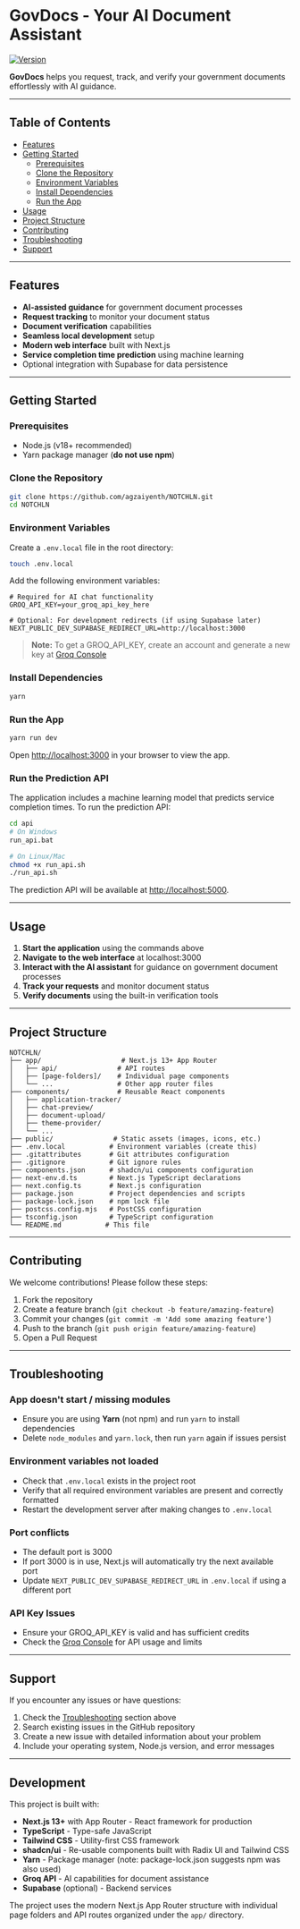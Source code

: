 # GovDocs - Your AI Document Assistant

[![Version](https://img.shields.io/badge/version-1.0.0-blue)]()

**GovDocs** helps you request, track, and verify your government documents effortlessly with AI guidance.

---

## Table of Contents

- [Features](#features)
- [Getting Started](#getting-started)
  - [Prerequisites](#prerequisites)
  - [Clone the Repository](#clone-the-repository)
  - [Environment Variables](#environment-variables)
  - [Install Dependencies](#install-dependencies)
  - [Run the App](#run-the-app)
- [Usage](#usage)
- [Project Structure](#project-structure)
- [Contributing](#contributing)
- [Troubleshooting](#troubleshooting)
- [Support](#support)

---

## Features

- **AI-assisted guidance** for government document processes
- **Request tracking** to monitor your document status
- **Document verification** capabilities
- **Seamless local development** setup
- **Modern web interface** built with Next.js
- **Service completion time prediction** using machine learning
- Optional integration with Supabase for data persistence

---

## Getting Started

### Prerequisites

- Node.js (v18+ recommended)
- Yarn package manager (**do not use npm**)

### Clone the Repository

```bash
git clone https://github.com/agzaiyenth/NOTCHLN.git
cd NOTCHLN
```

### Environment Variables

Create a `.env.local` file in the root directory:

```bash
touch .env.local
```

Add the following environment variables:

```env
# Required for AI chat functionality
GROQ_API_KEY=your_groq_api_key_here

# Optional: For development redirects (if using Supabase later)
NEXT_PUBLIC_DEV_SUPABASE_REDIRECT_URL=http://localhost:3000
```

> **Note:** To get a GROQ_API_KEY, create an account and generate a new key at [Groq Console](https://console.groq.com/)

### Install Dependencies

```bash
yarn
```

### Run the App

```bash
yarn run dev
```

Open [http://localhost:3000](http://localhost:3000) in your browser to view the app.

### Run the Prediction API

The application includes a machine learning model that predicts service completion times. To run the prediction API:

```bash
cd api
# On Windows
run_api.bat

# On Linux/Mac
chmod +x run_api.sh
./run_api.sh
```

The prediction API will be available at [http://localhost:5000](http://localhost:5000).

---

## Usage

1. **Start the application** using the commands above
2. **Navigate to the web interface** at localhost:3000
3. **Interact with the AI assistant** for guidance on government document processes
4. **Track your requests** and monitor document status
5. **Verify documents** using the built-in verification tools

---

## Project Structure

```
NOTCHLN/
├── app/                    # Next.js 13+ App Router
│   ├── api/               # API routes
│   ├── [page-folders]/    # Individual page components
│   └── ...                # Other app router files
├── components/            # Reusable React components
│   ├── application-tracker/
│   ├── chat-preview/
│   ├── document-upload/
│   ├── theme-provider/
│   └── ...
├── public/               # Static assets (images, icons, etc.)
├── .env.local           # Environment variables (create this)
├── .gitattributes       # Git attributes configuration
├── .gitignore           # Git ignore rules
├── components.json      # shadcn/ui components configuration
├── next-env.d.ts        # Next.js TypeScript declarations
├── next.config.ts       # Next.js configuration
├── package.json         # Project dependencies and scripts
├── package-lock.json    # npm lock file
├── postcss.config.mjs   # PostCSS configuration
├── tsconfig.json        # TypeScript configuration
└── README.md           # This file
```

---

## Contributing

We welcome contributions! Please follow these steps:

1. Fork the repository
2. Create a feature branch (`git checkout -b feature/amazing-feature`)
3. Commit your changes (`git commit -m 'Add some amazing feature'`)
4. Push to the branch (`git push origin feature/amazing-feature`)
5. Open a Pull Request

---

## Troubleshooting

### App doesn't start / missing modules

- Ensure you are using **Yarn** (not npm) and run `yarn` to install dependencies
- Delete `node_modules` and `yarn.lock`, then run `yarn` again if issues persist

### Environment variables not loaded

- Check that `.env.local` exists in the project root
- Verify that all required environment variables are present and correctly formatted
- Restart the development server after making changes to `.env.local`

### Port conflicts

- The default port is 3000
- If port 3000 is in use, Next.js will automatically try the next available port
- Update `NEXT_PUBLIC_DEV_SUPABASE_REDIRECT_URL` in `.env.local` if using a different port

### API Key Issues

- Ensure your GROQ_API_KEY is valid and has sufficient credits
- Check the [Groq Console](https://console.groq.com/) for API usage and limits

---

## Support

If you encounter any issues or have questions:

1. Check the [Troubleshooting](#troubleshooting) section above
2. Search existing issues in the GitHub repository
3. Create a new issue with detailed information about your problem
4. Include your operating system, Node.js version, and error messages

---

## Development

This project is built with:

- **Next.js 13+** with App Router - React framework for production
- **TypeScript** - Type-safe JavaScript
- **Tailwind CSS** - Utility-first CSS framework
- **shadcn/ui** - Re-usable components built with Radix UI and Tailwind CSS
- **Yarn** - Package manager (note: package-lock.json suggests npm was also used)
- **Groq API** - AI capabilities for document assistance
- **Supabase** (optional) - Backend services

The project uses the modern Next.js App Router structure with individual page folders and API routes organized under the `app/` directory.
